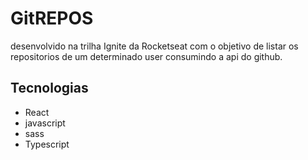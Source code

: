 # GitREPOS
desenvolvido na trilha Ignite da Rocketseat com o objetivo de listar os repositorios de um determinado user consumindo a api do github.


## Tecnologias

- React
- javascript
- sass
- Typescript
